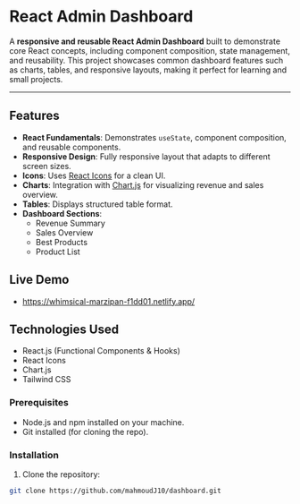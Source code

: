 # React Admin Dashboard

A **responsive and reusable React Admin Dashboard** built to demonstrate core React concepts, including component composition, state management, and reusability. This project showcases common dashboard features such as charts, tables, and responsive layouts, making it perfect for learning and small projects.

---

## **Features**

- **React Fundamentals**: Demonstrates `useState`, component composition, and reusable components.
- **Responsive Design**: Fully responsive layout that adapts to different screen sizes.
- **Icons**: Uses [React Icons](https://react-icons.github.io/react-icons/) for a clean UI.
- **Charts**: Integration with [Chart.js](https://www.chartjs.org/) for visualizing revenue and sales overview.
- **Tables**: Displays structured table format.
- **Dashboard Sections**:
  - Revenue Summary
  - Sales Overview
  - Best Products
  - Product List

## Live Demo
- https://whimsical-marzipan-f1dd01.netlify.app/
  
## **Technologies Used**

- React.js (Functional Components & Hooks)
- React Icons
- Chart.js
- Tailwind CSS
  
### **Prerequisites**

- Node.js and npm installed on your machine.
- Git installed (for cloning the repo).

### **Installation**

1. Clone the repository:
```bash
git clone https://github.com/mahmoudJ10/dashboard.git
